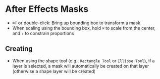 # After Effects Masks

- `⌘T` or double-click: Bring up bounding box to transform a mask
- When scaling using the bounding box, hold `⌘` to scale from the center, and `⇧` to constrain proportions

## Creating

- When using the shape tool (e.g., `Rectangle Tool` or `Ellipse Tool`), if a layer is selected, a mask will automatically be created on that layer (otherwise a shape layer will be created)

